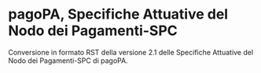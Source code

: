 # pagoPA, Specifiche Attuative del Nodo dei Pagamenti-SPC 

Conversione in formato RST della versione 2.1 delle Specifiche Attuative del Nodo dei Pagamenti-SPC di pagoPA.
